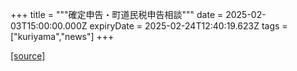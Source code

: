 +++
title = """確定申告・町道民税申告相談"""
date = 2025-02-03T15:00:00.000Z
expiryDate = 2025-02-24T12:40:19.623Z
tags = ["kuriyama","news"]
+++


[[source]](https://www.town.kuriyama.hokkaido.jp/soshiki/33/918.html)
